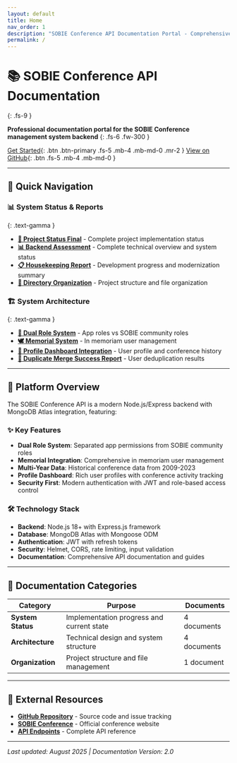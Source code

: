 ```yaml
---
layout: default
title: Home
nav_order: 1
description: "SOBIE Conference API Documentation Portal - Comprehensive guides and technical specifications"
permalink: /
---
```


# 📚 SOBIE Conference API Documentation
{: .fs-9 }

**Professional documentation portal for the SOBIE Conference management system backend**
{: .fs-6 .fw-300 }

[Get Started](#quick-navigation){: .btn .btn-primary .fs-5 .mb-4 .mb-md-0 .mr-2 }
[View on GitHub](https://github.com/thesobie/sobieNode){: .btn .fs-5 .mb-4 .mb-md-0 }

---

## 🎯 **Quick Navigation**

### 📊 **System Status & Reports**
{: .text-gamma }

- [**🚀 Project Status Final**](./PROJECT_STATUS_FINAL.md) - Complete project implementation status
- [**📊 Backend Assessment**](./BACKEND-ASSESSMENT.md) - Complete technical overview and system status  
- [**📋 Housekeeping Report**](./HOUSEKEEPING-REPORT.md) - Development progress and modernization summary
- [**📁 Directory Organization**](./DIRECTORY_ORGANIZATION.md) - Project structure and file organization

### 🏗️ **System Architecture**
{: .text-gamma }

- [**🎯 Dual Role System**](./DUAL_ROLE_SYSTEM.md) - App roles vs SOBIE community roles
- [**🕊️ Memorial System**](./MEMORIAL_SYSTEM.md) - In memoriam user management
- [**👤 Profile Dashboard Integration**](./PROFILE_DASHBOARD_INTEGRATION.md) - User profile and conference history
- [**🔀 Duplicate Merge Success Report**](./DUPLICATE_MERGE_SUCCESS_REPORT.md) - User deduplication results

---

## 🚀 **Platform Overview**

The SOBIE Conference API is a modern Node.js/Express backend with MongoDB Atlas integration, featuring:

### ✨ **Key Features**
- **Dual Role System**: Separated app permissions from SOBIE community roles
- **Memorial Integration**: Comprehensive in memoriam user management
- **Multi-Year Data**: Historical conference data from 2009-2023
- **Profile Dashboard**: Rich user profiles with conference activity tracking
- **Security First**: Modern authentication with JWT and role-based access control

### 🛠️ **Technology Stack**
- **Backend**: Node.js 18+ with Express.js framework
- **Database**: MongoDB Atlas with Mongoose ODM
- **Authentication**: JWT with refresh tokens
- **Security**: Helmet, CORS, rate limiting, input validation
- **Documentation**: Comprehensive API documentation and guides

---

## 📖 **Documentation Categories**

| Category | Purpose | Documents |
|----------|---------|-----------|
| **System Status** | Implementation progress and current state | 4 documents |
| **Architecture** | Technical design and system structure | 4 documents |
| **Organization** | Project structure and file management | 1 document |

---

## 🔗 **External Resources**

- [**GitHub Repository**](https://github.com/thesobie/sobieNode) - Source code and issue tracking
- [**SOBIE Conference**](https://sobieconference.org) - Official conference website
- [**API Endpoints**](./BACKEND-ASSESSMENT.md#api-endpoints) - Complete API reference

---

*Last updated: August 2025 | Documentation Version: 2.0*
